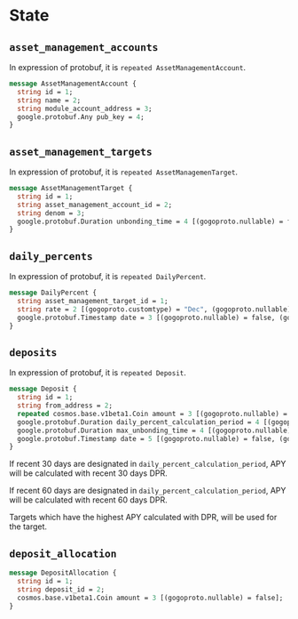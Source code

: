 # State

## `asset_management_accounts`

In expression of protobuf, it is `repeated AssetManagementAccount`.

```protobuf
message AssetManagementAccount {
  string id = 1;
  string name = 2;
  string module_account_address = 3;
  google.protobuf.Any pub_key = 4;
}
```

## `asset_management_targets`

In expression of protobuf, it is `repeated AssetManagemenTarget`.

```protobuf
message AssetManagementTarget {
  string id = 1;
  string asset_management_account_id = 2;
  string denom = 3;
  google.protobuf.Duration unbonding_time = 4 [(gogoproto.nullable) = false, (gogoproto.stdduration) = true];
}
```

## `daily_percents`

In expression of protobuf, it is `repeated DailyPercent`.

```protobuf
message DailyPercent {
  string asset_management_target_id = 1;
  string rate = 2 [(gogoproto.customtype) = "Dec", (gogoproto.nullable) = false];
  google.protobuf.Timestamp date = 3 [(gogoproto.nullable) = false, (gogoproto.stdtime) = true];
}
```

## `deposits`

In expression of protobuf, it is `repeated Deposit`.

```protobuf
message Deposit {
  string id = 1;
  string from_address = 2;
  repeated cosmos.base.v1beta1.Coin amount = 3 [(gogoproto.nullable) = false];
  google.protobuf.Duration daily_percent_calculation_period = 4 [(gogoproto.nullable) = false, (gogoproto.stdduration) = true];
  google.protobuf.Duration max_unbonding_time = 4 [(gogoproto.nullable) = true, (gogoproto.stdduration) = true];
  google.protobuf.Timestamp date = 5 [(gogoproto.nullable) = false, (gogoproto.stdtime) = true];
}
```

If recent 30 days are designated in `daily_percent_calculation_period`, APY will be calculated with recent 30 days DPR.

If recent 60 days are designated in `daily_percent_calculation_period`, APY will be calculated with recent 60 days DPR.

Targets which have the highest APY calculated with DPR, will be used for the target.

## `deposit_allocation`

```protobuf
message DepositAllocation {
  string id = 1;
  string deposit_id = 2;
  cosmos.base.v1beta1.Coin amount = 3 [(gogoproto.nullable) = false];
}
```
